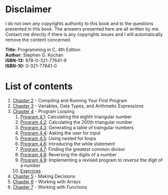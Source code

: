 # Disclaimer

I do not own any copyrights authority to this book and to the questions presented in this book. The answers presented here are all written by me. Contact me directly if there is any copyrights issues and I will automatically remove the content concerned.  

**Title:**      Programming in C, 4th Edition <br> 
**Author:**     Stephen G. Kochan <br>
**ISBN-13:**    978-0-321-77641-9 <br>
**ISBN-10:**    0-321-77641-0

# List of contents

1. [Chapter 2](https://github.com/j0mma/programming-languages/tree/main/C/book-answers/programming-in-c/chap2) - Compiling and Running Your First Program
2. [Chapter 3](https://github.com/j0mma/programming-languages/tree/main/C/book-answers/programming-in-c/chap3) - Variables, Data Types, and Arithmetic Expressions
3. [Chapter 4](https://github.com/j0mma/programming-languages/tree/main/C/book-answers/programming-in-c/chap4) - Program Looping
    1. [Program 4.1](https://github.com/j0mma/programming-languages/blob/main/C/book-answers/programming-in-c/chap4/Exercise4-1/Program4-1.c): Calculating the eighth triangular number
    2. [Program 4.2](https://github.com/j0mma/programming-languages/blob/main/C/book-answers/programming-in-c/chap4/Exercise4-1/Program4-2.c): Calculating the 200th triangular number
    3. [Program 4.3](https://github.com/j0mma/programming-languages/blob/main/C/book-answers/programming-in-c/chap4/Exercise4-1/Program4-3.c): Generating a table of traingular numbers
    4. [Program 4.4](https://github.com/j0mma/programming-languages/blob/main/C/book-answers/programming-in-c/chap4/Exercise4-1/Program4-4.c): Asking the user for input
    5. [Program 4.5](https://github.com/j0mma/programming-languages/blob/main/C/book-answers/programming-in-c/chap4/Exercise4-1/Program4-5.c): Using nested for loops
    6. [Program 4.6](https://github.com/j0mma/programming-languages/blob/main/C/book-answers/programming-in-c/chap4/Exercise4-1/Program4-6.c): Introducing the while statement
    7. [Program 4.7](https://github.com/j0mma/programming-languages/blob/main/C/book-answers/programming-in-c/chap4/Exercise4-1/Program4-7.c): Finding the greatest common divisor
    8. [Program 4.8](https://github.com/j0mma/programming-languages/blob/main/C/book-answers/programming-in-c/chap4/Exercise4-1/Program4-8.c): Reversing the digits of a number
    9. [Program 4.9](https://github.com/j0mma/programming-languages/blob/main/C/book-answers/programming-in-c/chap4/Exercise4-1/Program4-9.c): Implementing a revised program to reverse the digit of a number
    10. [Exercices](https://github.com/j0mma/programming-languages/tree/main/C/book-answers/programming-in-c/chap4) 
4. [Chapter 5](https://github.com/j0mma/programming-languages/tree/main/C/book-answers/programming-in-c/chap5) - Making Decisions
5. [Chapter 6](https://github.com/j0mma/programming-languages/tree/main/C/book-answers/programming-in-c/chap6) - Working with Arrays
6. [Chapter 7](https://github.com/j0mma/programming-languages/tree/main/C/book-answers/programming-in-c/chap7) - Working with Functions





